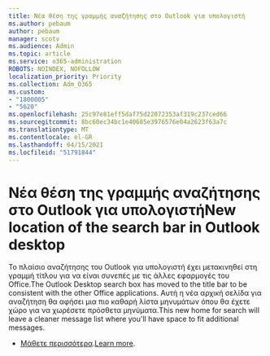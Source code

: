 ```yaml
---
title: Νέα θέση της γραμμής αναζήτησης στο Outlook για υπολογιστή
ms.author: pebaum
author: pebaum
manager: scotv
ms.audience: Admin
ms.topic: article
ms.service: o365-administration
ROBOTS: NOINDEX, NOFOLLOW
localization_priority: Priority
ms.collection: Adm_O365
ms.custom:
- "1800005"
- "5620"
ms.openlocfilehash: 25c97e81eff5daf75d22072353af319c237ced66
ms.sourcegitcommit: 8bc60ec34bc1e40685e3976576e04a2623f63a7c
ms.translationtype: MT
ms.contentlocale: el-GR
ms.lasthandoff: 04/15/2021
ms.locfileid: "51791844"
---
```

# <a name="new-location-of-the-search-bar-in-outlook-desktop"></a><span data-ttu-id="a0b92-102">Νέα θέση της γραμμής αναζήτησης στο Outlook για υπολογιστή</span><span class="sxs-lookup"><span data-stu-id="a0b92-102">New location of the search bar in Outlook desktop</span></span>

<span data-ttu-id="a0b92-103">Το πλαίσιο αναζήτησης του Outlook για υπολογιστή έχει μετακινηθεί στη γραμμή τίτλου για να είναι συνεπές με τις άλλες εφαρμογές του Office.</span><span class="sxs-lookup"><span data-stu-id="a0b92-103">The Outlook Desktop search box has moved to the title bar to be consistent with the other Office applications.</span></span> <span data-ttu-id="a0b92-104">Αυτή η νέα αρχική σελίδα για αναζήτηση θα αφήσει μια πιο καθαρή λίστα μηνυμάτων όπου θα έχετε χώρο για να χωρέσετε πρόσθετα μηνύματα.</span><span class="sxs-lookup"><span data-stu-id="a0b92-104">This new home for search will leave a cleaner message list where you'll have space to fit additional messages.</span></span>
- <span data-ttu-id="a0b92-105">[Μάθετε περισσότερα](https://support.microsoft.com/en-us/office/96fee452-80cd-492d-a35c-5c37584b416b).</span><span class="sxs-lookup"><span data-stu-id="a0b92-105">[Learn more](https://support.microsoft.com/en-us/office/96fee452-80cd-492d-a35c-5c37584b416b).</span></span>
